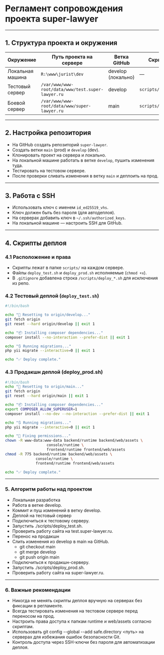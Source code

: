 # Регламент сопровождения проекта super-lawyer

---

## 1. Структура проекта и окружения

| Окружение        | Путь проекта на сервере                           | Ветка GitHub       | Скрипт деплоя            |
|------------------|---------------------------------------------------|--------------------|--------------------------|
| Локальная машина | `R:\www\jurist\dev`                               | develop (локально) | —                        |
| Тестовый сервер  | `/var/www/www-root/data/www/test.super-lawyer.ru` | develop            | `scripts/deploy_test.sh` |
| Боевой сервер    | `/var/www/www-root/data/www/super-lawyer.ru`      | main               | `scripts/deploy_prod.sh` |

---

## 2. Настройка репозитория

- На GitHub создать репозиторий `super-lawyer`.
- Создать ветки `main` (prod) и `develop` (dev).
- Клонировать проект на сервера и локально.
- На локальной машине работать в ветке `develop`, пушить изменения туда.
- Тестировать на тестовом сервере.
- После проверки сливать изменения в ветку `main` и деплоить на прод.

---

## 3. Работа с SSH

- Использовать ключ с именем `id_ed25519_vhs`.
- Ключ должен быть без пароля (для автодеплоя).
- На серверах добавить ключ в `~/.ssh/authorized_keys`.
- На локальной машине — настроить SSH для GitHub.

---

## 4. Скрипты деплоя

### 4.1 Расположение и права

- Скрипты лежат в папке `scripts/` на каждом сервере.
- Файлы `deploy_test.sh` и `deploy_prod.sh` исполняемые (`chmod +x`).
- В `.gitignore` добавлена строка `/scripts/deploy_*.sh` для исключения из репо.

### 4.2 Тестовый деплой (`deploy_test.sh`)

```bash
#!/bin/bash

echo "🔄 Resetting to origin/develop..."
git fetch origin
git reset --hard origin/develop || exit 1

echo "📦 Installing composer dependencies..."
composer install --no-interaction --prefer-dist || exit 1

echo "🔃 Running migrations..."
php yii migrate --interactive=0 || exit 1

echo "✅ Deploy complete."
```

### 4.3 Продакшн деплой (deploy_prod.sh)

```bash
#!/bin/bash
echo "🔄 Resetting to origin/main..."
git fetch origin
git reset --hard origin/main || exit 1

echo "📦 Installing composer dependencies..."
export COMPOSER_ALLOW_SUPERUSER=1
composer install --no-dev --no-interaction --prefer-dist || exit 1

echo "🔃 Running migrations..."
php yii migrate --interactive=0 || exit 1

echo "🔐 Fixing permissions..."
chown -R www-data:www-data backend/runtime backend/web/assets \
                   console/runtime \
                   frontend/runtime frontend/web/assets
chmod -R 775 backend/runtime backend/web/assets \
              console/runtime \
              frontend/runtime frontend/web/assets

echo "✅ Deploy complete."
```

---

### 5. Алгоритм работы над проектом

- Локальная разработка
- Работа в ветке develop.
- Коммит и пуш изменений в ветку develop.
- Деплой на тестовый сервер
- Подключиться к тестовому серверу.
- Запустить ./scripts/deploy_test.sh.
- Проверить работу сайта на test.super-lawyer.ru.
- Перенос на продакшн
- Слить изменения из develop в main на GitHub.
  - git checkout main
  - git merge develop
  - git push origin main 
- Подключиться к продакшн-серверу.
- Запустить ./scripts/deploy_prod.sh.
- Проверить работу сайта на super-lawyer.ru.

---

### 6. Важные рекомендации

- Никогда не менять скрипты деплоя вручную на серверах без фиксации в регламенте.
- Всегда тестировать изменения на тестовом сервере перед переносом на прод.
- Настроить права доступа к папкам runtime и web/assets согласно скриптам.
- Использовать git config --global --add safe.directory <путь> на серверах для избежания ошибок безопасности Git.
- Контроль доступа через SSH-ключи без пароля для автоматизации деплоя.
